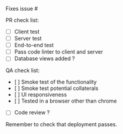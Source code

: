 Fixes issue #

PR check list:

- [ ] Client test
- [ ] Server test
- [ ] End-to-end test
- [ ] Pass code linter to client and server
- [ ] Database views added ?

QA check list:

- [ ] Smoke test of the functionality
- [ ] Smoke test potential collaterals
- [ ] UI responsiveness
- [ ] Tested in a browser other than chrome
- [ ] Code review ?

Remember to check that deployment passes.

